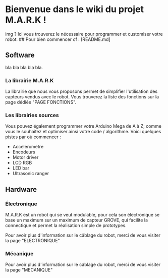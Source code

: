# Bienvenue dans le wiki du projet M.A.R.K ! 
img ?
Ici vous trouverez le nécessaire pour programmer et customiser votre robot. 
## Pour bien commencer 
cf : [README.md] 
## Software
bla bla bla bla bla.
### La librairie M.A.R.K
La librairie que nous vous proposons permet de simplifier l'utilisation des capteurs vendus avec le robot.  Vous trouverez la liste des fonctions sur la page dédiée "PAGE FONCTIONS".
### Les librairies sources
Vous pouvez également programmer votre Arduino Mega de A à Z; comme vous le souhaitez et optimiser ainsi votre code / algorithme. Voici quelques pistes par où commencer : 
* Accelerometre
* Encodeurs
* Motor driver
* LCD RGB
* LED bar
* Ultrasonic ranger

## Hardware

### Électronique <br />
M.A.R.K est un robot qui se veut modulable, pour cela son électronique se base un maximum sur un maximum de capteur GROVE, qui facilite la connectique et permet la réalisation simple de prototypes. 

Pour avoir plus d'information sur le câblage du robot, merci de vous visiter la page "ELECTRONIQUE"
### Mécanique
Pour avoir plus d'information sur le câblage du robot, merci de vous visiter la page "MECANIQUE"
